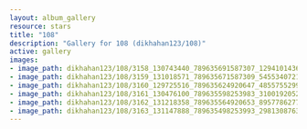 ```yaml
---
layout: album_gallery
resource: stars
title: "108"
description: "Gallery for 108 (dikhahan123/108)"
active: gallery
images:
- image_path: dikhahan123/108/3158_130743440_789635691587307_1294101436998546139_n.jpg
- image_path: dikhahan123/108/3159_131018571_789635671587309_5455340721899341747_n.jpg
- image_path: dikhahan123/108/3160_129725516_789635624920647_4855755299396794810_n.jpg
- image_path: dikhahan123/108/3161_130476100_789635598253983_310019205200320513_n.jpg
- image_path: dikhahan123/108/3162_131218358_789635564920653_8957786277370282146_n.jpg
- image_path: dikhahan123/108/3163_131147888_789635498253993_2981308763393444940_n.jpg
---
```

